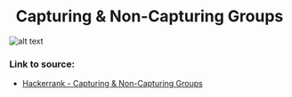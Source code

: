 <h1 align="center">Capturing & Non-Capturing Groups</h1>

![alt text](https://images2.imgbox.com/7f/24/4zixJRml_o.png?raw=true)

### Link to source: 
- <a href="https://www.hackerrank.com/challenges/capturing-non-capturing-groups/problem">Hackerrank - Capturing & Non-Capturing Groups</a>

